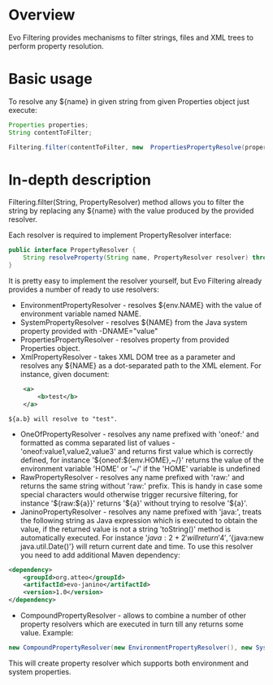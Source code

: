 Overview
========

Evo Filtering provides mechanisms to filter strings, files and XML trees to perform property resolution.

Basic usage
===========
To resolve any ${name} in given string from given Properties object just execute:

```java
Properties properties;
String contentToFilter;

Filtering.filter(contentToFilter, new  PropertiesPropertyResolve(properties));
```

In-depth description
====================

Filtering.filter(String, PropertyResolver) method allows you to filter the string by replacing any ${name}
with the value produced by the provided resolver.

Each resolver is required to implement PropertyResolver interface:

```java
public interface PropertyResolver {
	String resolveProperty(String name, PropertyResolver resolver) throws PropertyNotFoundException;
}
```

It is pretty easy to implement the resolver yourself, but Evo Filtering already provides a number of ready to use resolvers:

* EnvironmentPropertyResolver - resolves ${env.NAME} with the value of environment variable named NAME.
* SystemPropertyResolver - resolves ${NAME} from the Java system property provided with -DNAME="value"
* PropertiesPropertyResolver - resolves property from provided Properties object.
* XmlPropertyResolver - takes XML DOM tree as a parameter and resolves any ${NAME} as a dot-separated path to the XML element.
  For instance, given document:
```xml
	<a>
		<b>test</b>
	</a>
```

	${a.b} will resolve to "test".
* OneOfPropertyResolver - resolves any name prefixed with 'oneof:' and formatted as comma separated list of values - 'oneof:value1,value2,value3' and returns first value which is correctly defined, for instance '${oneof:${env.HOME},~/}' returns the value of the environment variable 'HOME' or '~/' if the 'HOME' variable is undefined
* RawPropertyResolver - resolves any name prefixed with 'raw:' and returns the same string without 'raw:' prefix. This is handy in case some special characters would otherwise trigger recursive filtering, for instance '${raw:${a}}' returns '${a}' without trying to resolve '${a}'.
* JaninoPropertyResolver - resolves any name prefixed with 'java:', treats the following string as Java expression which is executed to obtain the value, if the returned value is not a string 'toString()' method is automatically executed. For instance '${java:2+2}' will return '4', '${java:new java.util.Date()'} will return current date and time. To use this resolver you need to add additional Maven dependency:

```xml
<dependency>
    <groupId>org.atteo</groupId>
    <artifactId>evo-janino</artifactId>
    <version>1.0</version>
</dependency>
```

* CompoundPropertyResolver - allows to combine a number of other property resolvers which are executed in turn till any returns some value.
  Example:

```java
new CompoundPropertyResolver(new EnvironmentPropertyResolver(), new SystemPropertyResolver());
```

This will create property resolver which supports both environment and system properties.


